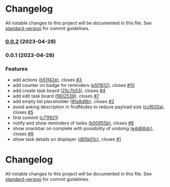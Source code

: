 # Changelog

All notable changes to this project will be documented in this file. See [standard-version](https://github.com/conventional-changelog/standard-version) for commit guidelines.

### [0.0.2](https://github.com/zextras/carbonio-tasks-ui/compare/v0.0.1...v0.0.2) (2023-04-28)

### 0.0.1 (2023-04-28)


### Features

* add actions ([b51f42e](https://github.com/zextras/carbonio-tasks-ui/commit/b51f42ec2a2313817ad85e63073a6d723664297c)), closes [#3](https://github.com/zextras/carbonio-tasks-ui/issues/3)
* add counter on badge for reminders ([e5f1812](https://github.com/zextras/carbonio-tasks-ui/commit/e5f1812ff0b68bdc6227c43f6bb4f731d40ddb1d)), closes [#10](https://github.com/zextras/carbonio-tasks-ui/issues/10)
* add create task board ([25c7b53](https://github.com/zextras/carbonio-tasks-ui/commit/25c7b53fc162bcce2f6f4ff06c80025a6271b22a)), closes [#4](https://github.com/zextras/carbonio-tasks-ui/issues/4)
* add edit task board ([f802539](https://github.com/zextras/carbonio-tasks-ui/commit/f80253950578eab3883ed74d9243cdc5995b5f51)), closes [#7](https://github.com/zextras/carbonio-tasks-ui/issues/7)
* add empty list placeholder ([6fa8d6b](https://github.com/zextras/carbonio-tasks-ui/commit/6fa8d6b61151455cdb8825dbd8040f73abd54997)), closes [#2](https://github.com/zextras/carbonio-tasks-ui/issues/2)
* avoid asking description in findNodes to reduce payload size ([ccf620a](https://github.com/zextras/carbonio-tasks-ui/commit/ccf620a34faf9f8a996b8aa0620e6ee85446a7e4)), closes [#5](https://github.com/zextras/carbonio-tasks-ui/issues/5)
* first commit ([c71f921](https://github.com/zextras/carbonio-tasks-ui/commit/c71f9213528f4fcfbcfb29849bf7d1b07aff6cbe))
* notify and show reminders of tasks ([b00955b](https://github.com/zextras/carbonio-tasks-ui/commit/b00955ba55732afa2df864235ac105734c47e8ac)), closes [#8](https://github.com/zextras/carbonio-tasks-ui/issues/8)
* show snackbar on complete with possibility of undoing ([e4d66dc](https://github.com/zextras/carbonio-tasks-ui/commit/e4d66dcb8b9c748920e4773bc39433e6ee3201bd)), closes [#9](https://github.com/zextras/carbonio-tasks-ui/issues/9)
* show task details on displayer ([d65b01c](https://github.com/zextras/carbonio-tasks-ui/commit/d65b01c62f197408c3d6b47c2baff4d426f0d6f7)), closes [#1](https://github.com/zextras/carbonio-tasks-ui/issues/1)

# Changelog

All notable changes to this project will be documented in this file. See [standard-version](https://github.com/conventional-changelog/standard-version) for commit guidelines.

